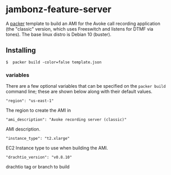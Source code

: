 # jambonz-feature-server

A [packer](https://www.packer.io/) template to build an AMI for the Avoke call recording application (the "classic" version, which uses Freeswitch and listens for DTMF via tones).  The base linux distro is Debian 10 (buster).

## Installing 

```
$  packer build -color=false template.json
```

### variables
There are a few optional variables that can be specified on the `packer build` command line; these are shown below along with their default values.

```
"region": "us-east-1"
```
The region to create the AMI in

```
"ami_description": "Avoke recording server (classic)"
```
AMI description.

```
"instance_type": "t2.xlarge"
```
EC2 Instance type to use when building the AMI.

```
"drachtio_version": "v0.8.10"
```
drachtio tag or branch to build
